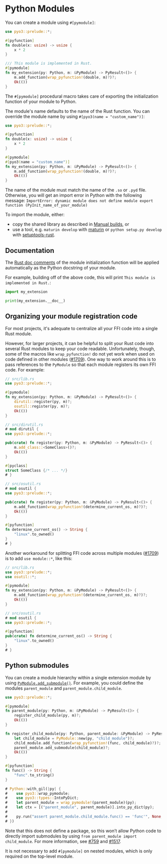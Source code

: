 # Python Modules

You can create a module using `#[pymodule]`:

```rust
use pyo3::prelude::*;

#[pyfunction]
fn double(x: usize) -> usize {
    x * 2
}

/// This module is implemented in Rust.
#[pymodule]
fn my_extension(py: Python, m: &PyModule) -> PyResult<()> {
    m.add_function(wrap_pyfunction!(double, m)?)?;
    Ok(())
}
```

The `#[pymodule]` procedural macro takes care of exporting the initialization function of your
module to Python.

The module's name defaults to the name of the Rust function. You can override the module name by
using `#[pyo3(name = "custom_name")]`:

```rust
use pyo3::prelude::*;

#[pyfunction]
fn double(x: usize) -> usize {
    x * 2
}

#[pymodule]
#[pyo3(name = "custom_name")]
fn my_extension(py: Python, m: &PyModule) -> PyResult<()> {
    m.add_function(wrap_pyfunction!(double, m)?)?;
    Ok(())
}
```

The name of the module must match the name of the `.so` or `.pyd`
file. Otherwise, you will get an import error in Python with the following message:
`ImportError: dynamic module does not define module export function (PyInit_name_of_your_module)`

To import the module, either:
 - copy the shared library as described in [Manual builds](building_and_distribution.html#manual-builds), or
 - use a tool, e.g. `maturin develop` with [maturin](https://github.com/PyO3/maturin) or
`python setup.py develop` with [setuptools-rust](https://github.com/PyO3/setuptools-rust).

## Documentation

The [Rust doc comments](https://doc.rust-lang.org/stable/book/ch03-04-comments.html) of the module
initialization function will be applied automatically as the Python docstring of your module.

For example, building off of the above code, this will print `This module is implemented in Rust.`:

```python
import my_extension

print(my_extension.__doc__)
```

## Organizing your module registration code

For most projects, it's adequate to centralize all your FFI code into a single Rust module.

However, for larger projects, it can be helpful to split your Rust code into several Rust modules to keep your code 
readable. Unfortunately, though, some of the macros like `wrap_pyfunction!` do not yet work when used on code defined 
in other modules ([#1709](https://github.com/PyO3/pyo3/issues/1709)). One way to work around this is to pass 
references to the `PyModule` so that each module registers its own FFI code. For example:

```rust
// src/lib.rs
use pyo3::prelude::*;

#[pymodule]
fn my_extension(py: Python, m: &PyModule) -> PyResult<()> {
    dirutil::register(py, m)?;
    osutil::register(py, m)?;
    Ok(())
}

// src/dirutil.rs
# mod dirutil {
use pyo3::prelude::*;

pub(crate) fn register(py: Python, m: &PyModule) -> PyResult<()> {
    m.add_class::<SomeClass>()?;
    Ok(())
}

#[pyclass]
struct SomeClass {/* ... */}
# }

// src/osutil.rs
# mod osutil {
use pyo3::prelude::*;

pub(crate) fn register(py: Python, m: &PyModule) -> PyResult<()> {
    m.add_function(wrap_pyfunction!(determine_current_os, m)?)?;
    Ok(())
}

#[pyfunction]
fn determine_current_os() -> String {
    "linux".to_owned()
}
# }
```

Another workaround for splitting FFI code across multiple modules ([#1709](https://github.com/PyO3/pyo3/issues/1709))
is to add `use module::*`, like this: 

```rust
// src/lib.rs
use pyo3::prelude::*;
use osutil::*;

#[pymodule]
fn my_extension(py: Python, m: &PyModule) -> PyResult<()> {
    m.add_function(wrap_pyfunction!(determine_current_os, m)?)?;
    Ok(())
}

// src/osutil.rs
# mod osutil {
use pyo3::prelude::*;

#[pyfunction]
pub(crate) fn determine_current_os() -> String {
    "linux".to_owned()
}
# }
```

## Python submodules

You can create a module hierarchy within a single extension module by using 
[`PyModule.add_submodule()`]({{#PYO3_DOCS_URL}}/pyo3/prelude/struct.PyModule.html#method.add_submodule).
For example, you could define the modules `parent_module` and `parent_module.child_module`.

```rust
use pyo3::prelude::*;

#[pymodule]
fn parent_module(py: Python, m: &PyModule) -> PyResult<()> {
    register_child_module(py, m)?;
    Ok(())
}

fn register_child_module(py: Python, parent_module: &PyModule) -> PyResult<()> {
    let child_module = PyModule::new(py, "child_module")?;
    child_module.add_function(wrap_pyfunction!(func, child_module)?)?;
    parent_module.add_submodule(child_module)?;
    Ok(())
}

#[pyfunction]
fn func() -> String {
    "func".to_string()
}

# Python::with_gil(|py| {
#    use pyo3::wrap_pymodule;
#    use pyo3::types::IntoPyDict;
#    let parent_module = wrap_pymodule!(parent_module)(py);
#    let ctx = [("parent_module", parent_module)].into_py_dict(py);
#
#    py.run("assert parent_module.child_module.func() == 'func'", None, Some(&ctx)).unwrap();
# })
```

Note that this does not define a package, so this won’t allow Python code to directly import 
submodules by using `from parent_module import child_module`. For more information, see 
[#759](https://github.com/PyO3/pyo3/issues/759) and 
[#1517](https://github.com/PyO3/pyo3/issues/1517#issuecomment-808664021).

It is not necessary to add `#[pymodule]` on nested modules, which is only required on the top-level module.
